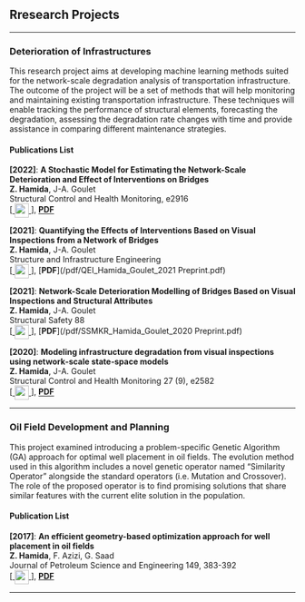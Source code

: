 ## Rresearch Projects

---

### Deterioration of Infrastructures

This research project aims at developing machine learning methods suited for the network-scale degradation analysis of transportation infrastructure. The outcome of the project will be a set of methods that will help monitoring and maintaining existing transportation infrastructure. These techniques will enable tracking the performance of structural elements, forecasting the degradation, assessing the degradation rate changes with time and provide assistance in comparing different maintenance strategies.

#### Publications List

**\[2022\]**: **A Stochastic Model for Estimating the Network-Scale Deterioration and Effect of Interventions on Bridges**\
**Z. Hamida**, J-A. Goulet\
Structural Control and Health Monitoring, e2916\
[<a href="https://www.youtube.com/watch?v=vx6ATEoEuUE">
<img style='vertical-align:middle;' src="/images/YouTube.png" width="25" height="25">
</a>], [**PDF**](/pdf/Hamida_Goulet_NSA_2022.pdf)

**\[2021\]**: **Quantifying the Effects of Interventions Based on Visual Inspections from a Network of Bridges**\
**Z. Hamida**, J-A. Goulet\
Structure and Infrastructure Engineering\
[<a href="https://www.youtube.com/watch?v=8CsiYl1LdUI">
<img style='vertical-align:middle;' src="/images/YouTube.png" width="25" height="25">
</a>], [**PDF**](/pdf/QEI_Hamida_Goulet_2021 Preprint.pdf)

**\[2021\]**: **Network-Scale Deterioration Modelling of Bridges Based on Visual Inspections and Structural Attributes**\
**Z. Hamida**, J-A. Goulet\
Structural Safety 88\
[<a href="https://www.youtube.com/watch?v=YLkn-RaC2IU">
<img style='vertical-align:middle;' src="/images/YouTube.png" width="25" height="25">
</a>], [**PDF**](/pdf/SSMKR_Hamida_Goulet_2020 Preprint.pdf)

**\[2020\]**: **Modeling infrastructure degradation from visual inspections using network‐scale state‐space models**\
**Z. Hamida**, J-A. Goulet\
Structural Control and Health Monitoring 27 (9), e2582\
[<a href="https://www.youtube.com/watch?v=GBk35UW9m5A">
<img style='vertical-align:middle;' src="/images/YouTube.png" width="25" height="25">
</a>], [**PDF**](/pdf/Hamida_Goulet_VI_SSM_2020.pdf)

---

### Oil Field Development and Planning

This project examined introducing a problem-specific Genetic Algorithm (GA) approach for optimal well placement in oil fields. The evolution method used in this algorithm includes a novel genetic operator named “Similarity Operator” alongside the standard operators (i.e. Mutation and Crossover). The role of the proposed operator is to find promising solutions that share similar features with the current elite solution in the population.

#### Publication List

**\[2017\]**: **An efficient geometry-based optimization approach for well placement in oil fields**\
**Z. Hamida**, F. Azizi, G. Saad\
Journal of Petroleum Science and Engineering 149, 383-392\
[<a href="https://www.youtube.com/watch?v=Ta96GRc1aMo">
<img style='vertical-align:middle;' src="/images/YouTube.png" width="25" height="25">
</a>], [**PDF**](/pdf/WPO_Hamida_et_al_2017.pdf)

---
